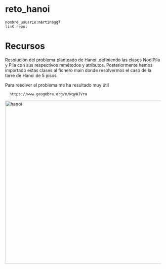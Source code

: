 # reto_hanoi

    nombre_usuario:martinagg7
    linK repo:

# Recursos
  Resolución del problema planteado de Hanoi ,definiendo las clases NodiPila y Pila con sus respectivos mmétodos y atributos.
  Posteriormente hemos importado estas clases al fichero main donde resolvermos el caso de la torre de Hanoi de 5 pisos

    

  Para resolver el problema me ha resultado muy útil 
  
      https://www.geogebra.org/m/NqyWJVra
<img width="529" alt="hanoi" src="https://github.com/martinagg7/reto_hanoi/assets/114728426/2d1d9609-5d3a-4ca6-9cb1-263f28b766ac">
